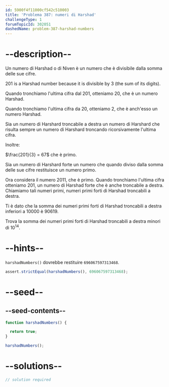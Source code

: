 ```yaml
---
id: 5900f4f11000cf542c510003
title: 'Problema 387: numeri di Harshad'
challengeType: 1
forumTopicId: 302051
dashedName: problem-387-harshad-numbers
---
```


# --description--

Un numero di Harshad o di Niven è un numero che è divisibile dalla somma delle sue cifre.

201 is a Harshad number because it is divisible by 3 (the sum of its digits).

Quando tronchiamo l'ultima cifra dal 201, otteniamo 20, che è un numero Harshad.

Quando tronchiamo l'ultima cifra da 20, otteniamo 2, che è anch'esso un numero Harshad.

Sia un numero di Harshard troncabile a destra un numero di Harshard che risulta sempre un numero di Harshard troncando ricorsivamente l'ultima cifra.

Inoltre:

$\frac{201}{3} = 67$ che è primo.

Sia un numero di Harshard forte un numero che quando diviso dalla somma delle sue cifre restituisce un numero primo.

Ora considera il numero 2011, che è primo. Quando tronchiamo l'ultima cifra otteniamo 201, un numero di Harshad forte che è anche troncabile a destra. Chiamiamo tali numeri primi, numeri primi forti di Harshad troncabili a destra.

Ti è dato che la somma dei numeri primi forti di Harshad troncabili a destra inferiori a 10000 è 90619.

Trova la somma dei numeri primi forti di Harshad troncabili a destra minori di ${10}^{14}$.

# --hints--

`harshadNumbers()` dovrebbe restituire `696067597313468`.

```js
assert.strictEqual(harshadNumbers(), 696067597313468);
```

# --seed--

## --seed-contents--

```js
function harshadNumbers() {

  return true;
}

harshadNumbers();
```

# --solutions--

```js
// solution required
```
